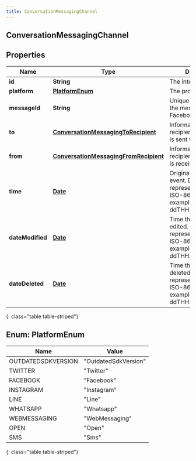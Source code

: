 ```yaml
---
title: ConversationMessagingChannel
---
```


## ConversationMessagingChannel

## Properties

| Name             | Type                                                                                                 | Description                                                                                                           | Notes      |
| ---------------- | ---------------------------------------------------------------------------------------------------- | --------------------------------------------------------------------------------------------------------------------- | ---------- |
| **id**           | <!----><!---->**String**<!---->                                                                      | The integration ID.                                                                                                   | [optional] |
| **platform**     | [**PlatformEnum**](#PlatformEnum)<!---->                                                             | The provider type.                                                                                                    | [optional] |
| **messageId**    | <!----><!---->**String**<!---->                                                                      | Unique provider ID of the message such as a Facebook message ID.                                                      | [optional] |
| **to**           | <!----><!---->[**ConversationMessagingToRecipient**](ConversationMessagingToRecipient.md)<!---->     | Information about the recipient the message is sent to.                                                               | [optional] |
| **from**         | <!----><!---->[**ConversationMessagingFromRecipient**](ConversationMessagingFromRecipient.md)<!----> | Information about the recipient the message is received from.                                                         | [optional] |
| **time**         | <!----><!---->[**Date**](Date.md)<!---->                                                             | Original time of the event. Date time is represented as an ISO-8601 string. For example: yyyy-MM-ddTHH:mm:ss[.mmm]Z   | [optional] |
| **dateModified** | <!----><!---->[**Date**](Date.md)<!---->                                                             | Time the message was edited. Date time is represented as an ISO-8601 string. For example: yyyy-MM-ddTHH:mm:ss[.mmm]Z  | [optional] |
| **dateDeleted**  | <!----><!---->[**Date**](Date.md)<!---->                                                             | Time the message was deleted. Date time is represented as an ISO-8601 string. For example: yyyy-MM-ddTHH:mm:ss[.mmm]Z | [optional] |

{: class="table table-striped"}

<a name="PlatformEnum"></a>

## Enum: PlatformEnum

| Name               | Value                          |
| ------------------ | ------------------------------ |
| OUTDATEDSDKVERSION | &quot;OutdatedSdkVersion&quot; |
| TWITTER            | &quot;Twitter&quot;            |
| FACEBOOK           | &quot;Facebook&quot;           |
| INSTAGRAM          | &quot;Instagram&quot;          |
| LINE               | &quot;Line&quot;               |
| WHATSAPP           | &quot;Whatsapp&quot;           |
| WEBMESSAGING       | &quot;WebMessaging&quot;       |
| OPEN               | &quot;Open&quot;               |
| SMS                | &quot;Sms&quot;                |

{: class="table table-striped"}
